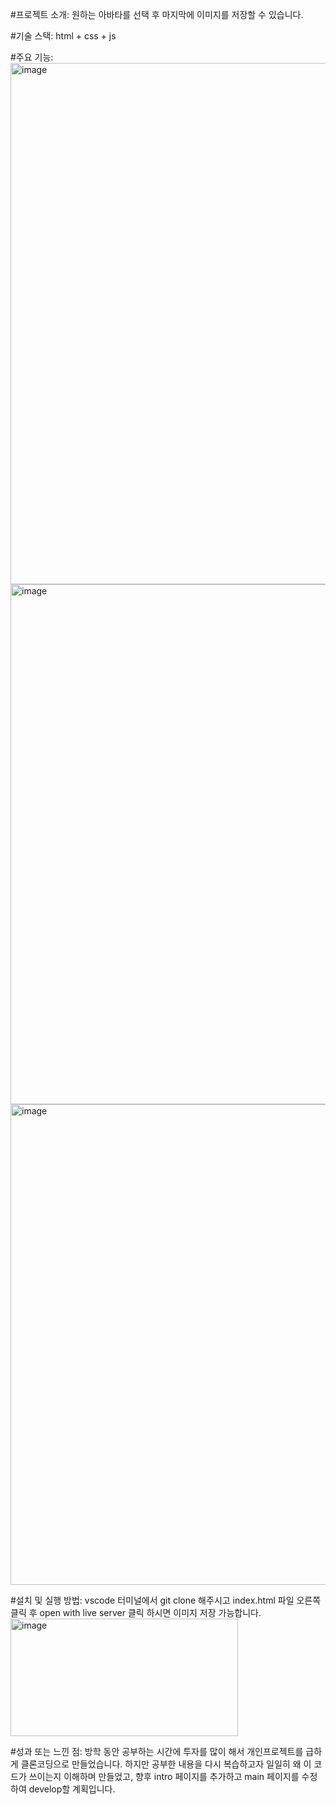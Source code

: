 #프로젝트 소개: 원하는 아바타를 선택 후 마지막에 이미지를 저장할 수 있습니다.

#기술 스택: html + css + js

#주요 기능: 
<img width="1458" height="834" alt="image" src="https://github.com/user-attachments/assets/5379a7fb-7eb9-4bee-b9e1-66a933437863" />
<img width="1460" height="832" alt="image" src="https://github.com/user-attachments/assets/52cd874f-6bf3-4685-aa35-fecaefb43b0d" />
<img width="722" height="769" alt="image" src="https://github.com/user-attachments/assets/b1854696-7214-4cd5-b2d0-c896f8c7b5ff" />

#설치 및 실행 방법: vscode 터미널에서 git clone 해주시고 index.html 파일 오른쪽 클릭 후 open with live server 클릭 하시면 이미지 저장 가능합니다.
<img width="364" height="188" alt="image" src="https://github.com/user-attachments/assets/23f70144-0e08-4ec0-8b15-d5e02f96dbc1" />

#성과 또는 느낀 점: 방학 동안 공부하는 시간에 투자를 많이 해서 개인프로젝트를 급하게 클론코딩으로 만들었습니다. 하지만 공부한 내용을 다시 복습하고자 일일히 왜 이 코드가 쓰이는지 이해하며 만들었고, 향후 intro 페이지를 추가하고 main 페이지를 수정하여 develop할 계획입니다.
